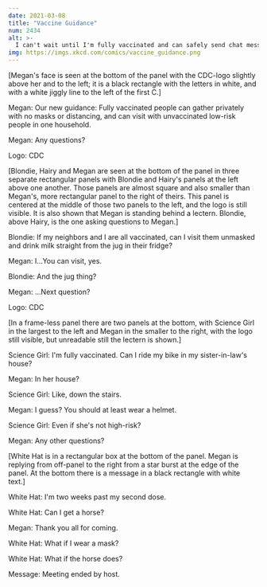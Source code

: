 ```yaml
---
date: 2021-03-08
title: "Vaccine Guidance"
num: 2434
alt: >-
  I can't wait until I'm fully vaccinated and can safely send chat messages in all caps again.
img: https://imgs.xkcd.com/comics/vaccine_guidance.png
---
```

[Megan's face is seen at the bottom of the panel with the CDC-logo slightly above her and to the left; it is a black rectangle with the letters in white, and with a white jiggly line to the left of the first C.]

Megan: Our new guidance: Fully vaccinated people can gather privately with no masks or distancing, and can visit with unvaccinated low-risk people in one household.

Megan: Any questions?

Logo: CDC

[Blondie, Hairy and Megan are seen at the bottom of the panel in three separate rectangular panels with Blondie and Hairy's panels at the left above one another. Those panels are almost square and also smaller than Megan's, more rectangular panel to the right of theirs. This panel is centered at the middle of those two panels to the left, and the logo is still visible. It is also shown that Megan is standing behind a lectern. Blondie, above Hairy, is the one asking questions to Megan.]

Blondie: If my neighbors and I are all vaccinated, can I visit them unmasked and drink milk straight from the jug in their fridge?

Megan: I...You can visit, yes.

Blondie: And the jug thing?

Megan: ...Next question?

Logo: CDC

[In a frame-less panel there are two panels at the bottom, with Science Girl in the largest to the left and Megan in the smaller to the right, with the logo still visible, but unreadable still the lectern is shown.]

Science Girl: I'm fully vaccinated. Can I ride my bike in my sister-in-law's house?

Megan: In her house?

Science Girl: Like, down the stairs.

Megan: I guess? You should at least wear a helmet.

Science Girl: Even if she's not high-risk?

Megan: Any other questions?

[White Hat is in a rectangular box at the bottom of the panel. Megan is replying from off-panel to the right from a star burst at the edge of the panel. At the bottom there is a message in a black rectangle with white text.]

White Hat: I'm two weeks past my second dose.

White Hat: Can I get a horse?

Megan: Thank you all for coming.

White Hat: What if I wear a mask?

White Hat: What if the horse does?

Message: Meeting ended by host.